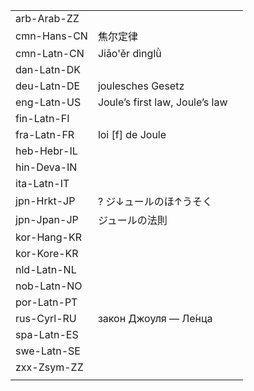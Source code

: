 | | | |
|-|-|-|
| arb-Arab-ZZ |  |  |
| cmn-Hans-CN | 焦尔定律 |  |
| cmn-Latn-CN | Jiāo'ěr dìnglǜ |  |
| dan-Latn-DK |  |  |
| deu-Latn-DE | joulesches Gesetz |  |
| eng-Latn-US | Joule’s first law, Joule’s law |  |
| fin-Latn-FI |  |  |
| fra-Latn-FR | loi [f] de Joule |  |
| heb-Hebr-IL |  |  |
| hin-Deva-IN |  |  |
| ita-Latn-IT |  |  |
| jpn-Hrkt-JP | ? ジ↓ュールのほ↑うそく |  |
| jpn-Jpan-JP | ジュールの法則 |  |
| kor-Hang-KR |  |  |
| kor-Kore-KR |  |  |
| nld-Latn-NL |  |  |
| nob-Latn-NO |  |  |
| por-Latn-PT |  |  |
| rus-Cyrl-RU | закон Джоуля — Ле́нца |  |
| spa-Latn-ES |  |  |
| swe-Latn-SE |  |  |
| zxx-Zsym-ZZ |  |  |
|  |  |  |
